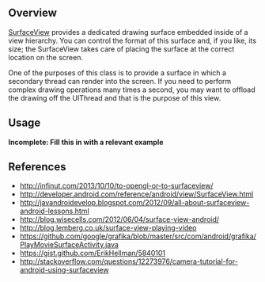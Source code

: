 ## Overview

[SurfaceView](http://developer.android.com/reference/android/view/SurfaceView.html) provides a dedicated drawing surface embedded inside of a view hierarchy. You can control the format of this surface and, if you like, its size; the SurfaceView takes care of placing the surface at the correct location on the screen. 

One of the purposes of this class is to provide a surface in which a secondary thread can render into the screen. If you need to perform complex drawing operations many times a second, you may want to offload the drawing off the UIThread and that is the purpose of this view.

## Usage

**Incomplete: Fill this in with a relevant example**

## References

* <http://infinut.com/2013/10/10/to-opengl-or-to-surfaceview/>
* <http://developer.android.com/reference/android/view/SurfaceView.html>
* <http://javandroidevelop.blogspot.com/2012/09/all-about-surfaceview-android-lessons.html>
* <http://blog.wisecells.com/2012/06/04/surface-view-android/> 
* <http://blog.lemberg.co.uk/surface-view-playing-video>
* <https://github.com/google/grafika/blob/master/src/com/android/grafika/PlayMovieSurfaceActivity.java>
* <https://gist.github.com/ErikHellman/5840101>
* <http://stackoverflow.com/questions/12273976/camera-tutorial-for-android-using-surfaceview>
